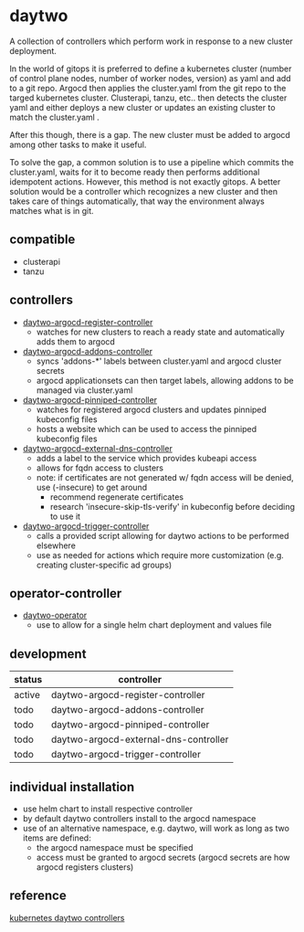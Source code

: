 # daytwo
A collection of controllers which perform work in response to a new cluster deployment.

In the world of gitops it is preferred to define a kubernetes cluster (number of control plane nodes, number of
worker nodes, version) as yaml and add to a git repo.  Argocd then applies the cluster.yaml from the git repo to
the targed kubernetes cluster.  Clusterapi, tanzu, etc.. then detects the cluster yaml and either deploys a new
cluster or updates an existing cluster to match the cluster.yaml .

After this though, there is a gap.  The new cluster must be added to argocd among other tasks to make it useful.

To solve the gap, a common solution is to use a pipeline which commits the cluster.yaml, waits for it to become
ready then performs additional idempotent actions.  However, this method is not exactly gitops.  A better solution
would be a controller which recognizes a new cluster and then takes care of things automatically, that way the
environment always matches what is in git.

## compatible
- clusterapi
- tanzu

## controllers
- [daytwo-argocd-register-controller](https://github.com/lknite/daytwo/tree/main/daytwo-argocd-register-controller)
  - watches for new clusters to reach a ready state and automatically adds them to argocd
- [daytwo-argocd-addons-controller](https://github.com/lknite/daytwo/tree/main/daytwo-argocd-addons-controller)
  - syncs 'addons-*' labels between cluster.yaml and argocd cluster secrets
  - argocd applicationsets can then target labels, allowing addons to be managed via cluster.yaml
- [daytwo-argocd-pinniped-controller](https://github.com/lknite/daytwo/tree/main/daytwo-argocd-pinniped-controller)
  - watches for registered argocd clusters and updates pinniped kubeconfig files
  - hosts a website which can be used to access the pinniped kubeconfig files
- [daytwo-argocd-external-dns-controller](https://github.com/lknite/daytwo/tree/main/daytwo-argocd-external-dns-controller)
  - adds a label to the service which provides kubeapi access
  - allows for fqdn access to clusters
  - note: if certificates are not generated w/ fqdn access will be denied, use (-insecure) to get around
    - recommend regenerate certificates
    - research 'insecure-skip-tls-verify' in kubeconfig before deciding to use it
- [daytwo-argocd-trigger-controller](https://github.com/lknite/daytwo/tree/main/daytwo-argocd-trigger-controller)
  - calls a provided script allowing for daytwo actions to be performed elsewhere
  - use as needed for actions which require more customization (e.g. creating cluster-specific ad groups)

## operator-controller
- [daytwo-operator](https://github.com/lknite/daytwo/tree/main/daytwo-operator)
  - use to allow for a single helm chart deployment and values file

## development
| status | controller                            |
|--------|---------------------------------------|
| active | daytwo-argocd-register-controller     |
| todo   | daytwo-argocd-addons-controller       |
| todo   | daytwo-argocd-pinniped-controller     |
| todo   | daytwo-argocd-external-dns-controller |
| todo   | daytwo-argocd-trigger-controller      |

## individual installation
- use helm chart to install respective controller
- by default daytwo controllers install to the argocd namespace
- use of an alternative namespace, e.g. daytwo, will work as long as two items are defined:
  - the argocd namespace must be specified
  - access must be granted to argocd secrets (argocd secrets are how argocd registers clusters)


## reference ##
[kubernetes daytwo controllers](https://www.travisloyd.xyz/2023/07/08/kubernetes-daytwo-controllers/)
